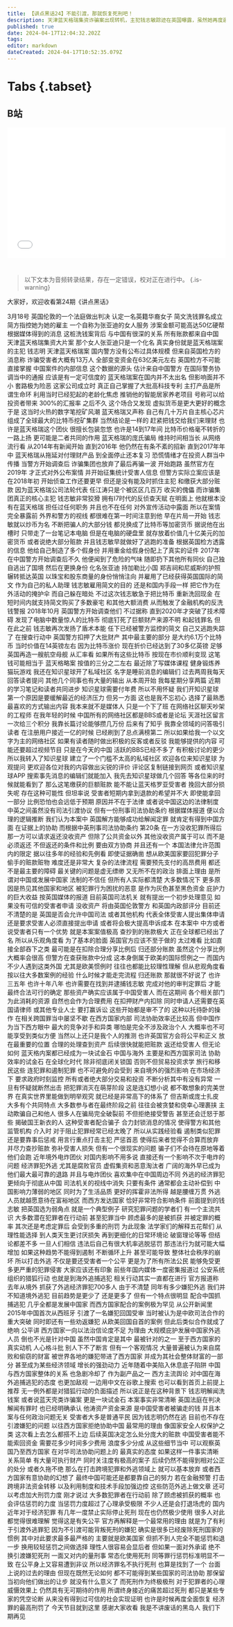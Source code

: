 ```yaml
---
title: 【讲点黑话24】不能引渡，那就恢复死刑吧！
description: 天津蓝天格瑞集资诈骗案出现转机，主犯钱志敏踪迹在英国曝露，虽然她再度遁逃，但助手和6.1万个比特币被伦敦警方缉获，价值三十亿英磅。然而受害人能不能拿回这笔钱，能拿回多少，前路仍然未卜。 中外司法协助在部分国家名存实亡，以至成为外逃罪犯的“庇护天堂”。“退路畅通”可能让部分经济犯更加肆无忌惮，和境外电诈团伙一样，构成了当下遏制犯罪活动最大的挑战。 之前为了能引渡嫌犯归国，国内基本暂停了对经济罪适用死刑。但如今，也许可以换个思路了。
published: true
date: 2024-04-17T12:04:32.202Z
tags: 
editor: markdown
dateCreated: 2024-04-17T10:52:35.079Z
---
```


# Tabs {.tabset}

## B站

<div style="position: relative; padding: 30% 45%;">
<iframe style="position: absolute; width: 100%; height: 100%; left: 0; top: 0;" src="//player.bilibili.com/player.html?&bvid=BV1tz421k7XV&page=1&as_wide=1&high_quality=1&danmaku=1&autoplay=0" scrolling="no" border="0" frameborder="no" framespacing="0" allowfullscreen="true"></iframe>
</div>


#

> 以下文本为音频转录结果，存在一定错误，校对正在进行中。
{.is-warning}

大家好，欢迎收看第24期《讲点黑话》

3月18号
英国伦敦的一个法庭做出判决
认定一名英籍华裔女子
简文洗钱罪名成立
简方指控她为她的雇主
一个自称为张亚迪的女人服务
涉案金额可能高达50亿硬帮
根据媒体得到的消息
这桩洗钱案背后
与中国有很深的关系
所有账款都来自中国
天津蓝天格瑞集资大片案
那个女人张亚迪只是一个化名
真实身份就是蓝天格瑞案的主犯
钱志明
天津蓝天格瑞案
国内警方没有公布过具体规模
但来自英国检方的消息称
诈骗受害者大概有13万人
全部变变资金在63亿美元左右
英国检方不可能直接掌握
中国案件的内部信息
这个数据的源头
估计来自中国警方
在国际警务协调当中的通报
应该是有一定可信度的
蓝天格瑞案在国内并不太出名
但影响面并不小
套路极为险恶
这家公司成立时
真正自己掌握了大批高科技专利
主打产品是所谓生命环
利用当时已经犯起的老龄化焦虑
推销他的智能居家养老项目
号称可以给投资者带来
300%的汇报率
之后不久
这个场合又发现
虚拟货币是更大更好的概念
于是
这当时火热的数字笔挖矿风潮
蓝天格瑞又声称
自己有几十万片自主核心芯片
组成了全球最大的比特币挖矿集群
当然结论是一样的
赶紧把钱交给我们来理财
也许是蓝天格瑞这个团伙
很擅长包装忽悠
也许是14到17年间
比特币价格毫不转折的一路上扬
更可能是二者共同的作用
蓝天格瑞的庞氏骗局
维持时间相当长
从网络流行看
从2014年有新闻开始
直到2016年
他仍然在有条不紊的招新
直到2017年年中
蓝天格瑞从拖延对付理财产品
到全面停止还本复习
恐慌情绪才在投资人群当中传播
当警方开始调查后
诈骗集团也放弃了最后再骗一波
开始跑路
虽然官方在2019年
才正式对外公布案情
并开始征集统计受害人信息
但警方实际立案应该是在2018年初
开始侦查工作还要更早
但还是没有能及时抓住主犯
和缴获大部分赃款
因为蓝天格瑞公司法轮代表
任江涛只是个被区区几百万
收买的傀儡
而诈骗集团真正的核心主犯
钱志敏非常狡猾
拥有I7时代的反侦查天赋
在明面上
他就根本没有在蓝天格瑞
担任过任何职务
并且也不在任何
对外宣传活动中露面
所以在案情完全暴露前
外界和警方的视线
都很难在第一时间注意到他
早在片局一开始
钱志敏就以炒币为名
不断把骗人的大部分钱
都兑换成了比特币等加密货币
据说他在出槽时
只带走了一台笔记本电脑
但是在电脑的硬盘里
就存放着价值几十亿美元的加密货币
或者说绝大部分赃款
并且钱志敏早就做好了逃跑的准备
根据英国检方透露的信息
他给自己制造了多个假身份
并用重金给假身份配上了真实的证件
2017年在中国警方开始调查后不久
他便闻到了危险的气味
随即扔下其他所有同伙
自己独自逃出了国境
然后在更换身份
化名张亚迪
持加勒比小国
郑吉祠和尼威斯的护照
辗转抵达英国
以珠宝和股东商量的身份悄悄注向
并雇用了已经获得英国国际的简文
作为自己的私人助理
钱志敏雇用简文的目的
还是和国内手段一样
把它作为在外活动的掩护伞
而自己躲在暗处
不过这次钱志敏急于把比特币
重新洗回现金
在短时间内就支持简文购买了多数豪宅
和其他大额消费
从而触发了金融机构的反洗钱警报
2018年10月
英国警方开始调查他们
不过据称
直到2020年才突破了技术障碍
发现了电脑中数量惊人的比特币
彻底钉死了巨额财产来源不明
和起钱罪名
但在此之前
钱志敏再次发扬了盾术本能
任下已经被警方监控的简文
自己又逃跑失踪了
在搜查行动中
英国警方扣押了大批财产
其中最主要的部分
是大约6.1万个比特币
当时价值在14英镑左右
因为比特币涨价
现在折价已经达到了30多亿英镑
足够英国再造一艘航空母舰
从汇率看
如果所有这些比特币
按现在市价顺利变现
这笔钱可能相当于
蓝天格略案
按值的三分之二左右
最近除了写媒体课程
健身锻炼养猫玩游戏
我还在知识星球开了私域社区
名字是睡前消息的编辑们
过去两周我每天回答读者提问
其他几个同事也有大量的输出
从本周开始
我每星期分享两篇
近期的学习笔记和读者共同进步
知识星球需要付年费
所以不用怀疑
我们开知识星球
第一个原因是要缓解最近的经济压力
但另一方面
这也是我不忘初心
选择了最熟悉
最喜欢的方式输出内容
我本来就不是媒体人
只是一个下了班
在网络社区聊天吵架的工程师
在我年轻的时候
中国所有的网络社区都是BBS或者是论坛
天涯社区留言一次给三个积分
我靠长篇讨论能够攒几万份
后来有了知乎
我靠全领域的问答吸引读者
在注册用户接近一亿的时候
已经刷到了总点满榜第二
所以如果给我一个以文字为主的网络社区
如果有读者随时做出积极的反客或者反驳
我能够提供的内容
可能还要超过视频节目
只是在今天的中国
活跃的BBS已经不多了
有积极讨论的更少
所以我转入了知识星球
建立了一个门槛不太高的私域社区
欢迎各位来知识星球
为观提问
更欢迎各位对我的内容做出尖锐的评价
评论区复制链接到网页
或者知识星球APP
搜索事先消息的编辑们就能加入
我先去知识星球做几个回答
等各位来的时候就能看到了
那么这笔缴获的巨额赃款
能不能让蓝天格罗亚受害者
挽回大部分损失呢
存在这种可能性
但坦率说
受害者短期内拿到退款的希望并不大
即使能拿回一部分
比例恐怕也会远低于预期
原因并不在于法律
或者说中国这边的法律制度
中英之间虽然没有司法引渡协议
但有一份刑事司法协助条约
根据媒体报道
便以合理的逻辑推断
我们认为本案中
英国解方能够成功给解闻定罪
就肯定有得到中国方面
在证据上的协助
而根据中英刑事司法协助条约
第20条
在一方没收犯罪所得后
那一方可以请求返还没收资产
但除了公共资金以外
其他没收资产属于可以
而不是必须返还
不但返还的条件和比例
要由双方协商
并且还有一个
本国法律允许范围内的限定
据以往多年的经验和先例看
即使证据确凿
想从欧美国家要回犯罪分子
偷手的赃款赃物
难度还是非常大
复杂的法律流程
需要预先支付的高昂费用
都还不是最主要的障碍
最关键的问题是虚无缥缈
又无所不在的政治
排面上理由
是所谓对中国或发展中国家
法制的不信任
但所有人实际都清楚
大多数情况下
更多原因是热见其他国家和地区
被犯罪行为困扰的恶意
是作为灰色甚至黑色资金
庇护力的巨大收益
按英国媒体的报道
目前英国司法机关
就有提出一个初步处理意见
如果没有可信的受害者申请
没收资产
将由英国伦敦警方
和英国内政部评分
目前还不清楚的是
英国是否会允许中国司法
或者其他机构
代表全体受害人提出集体申请
还是要求受害人必须直接提出申请
或者将会极大提高申诉成本
在本案中
中方或者说受害者只有一个优势
就是本案案值极高
查抄到的账款极大
正在全球都已经出了名
所以从乐观角度看
为了基本的脸面
英国官方应该不至于做的
太过难看
比如直接全部吞下之类
最可能是在扣除合理分享比例后
归还部分账款
虽然这个分享比例大概率会很高
但警方在查获账款中分成
这本身倒属于欧美的国际惯例之一
而国内不少人遇到这类外国
尤其是欧美惯例时
往往也都能比较理性理解
但从悲观角度看
按以往大多数案例的经验
什么时候才能走完流程
归还账款
那就很不好说了
也许三五年
也许十年八年
也许需要在找到并逮捕钱志敏
完成对他的审判定罪后
才能最终合法可行的确定
那些资产确实应该属于中国受害人
而在这期间
各个相关部门为此消耗的资源
自然也会作为合理费用
在扣押财产内扣除
同时申请人还需要在英国请律师
或其他专业人士
要打赢诉讼
这些开始都是审不了的
这种以托待卧的操作
在相关跨国罪当中屡坚不歇
在西方国家内部
司法协助效率还比较高
但中国作为当下西方眼中
最大的竞争对手和异类
哪怕是完全不涉及政治个人
大概率也不可能享受到类似方便
当然以上还只是我个人的推测
也许英国官方会将公平和正义
放在最重要的位置
合理的处理查到资产
后续很快就能把赃款
返还给受害人
但无论如何
蓝天格内案都已经成为一块试金石
中国与海外
主要是和西方国家司法
协助效率的试金石
在全球化时代
除非彻底闭关锁国
否则不但贸易投资求学
旅行和移民这些
连犯罪和遏制犯罪
也不可避免的会受到
来自境外的强烈影响
在市场经济下
要求政府时刻监控
所有或者绝大部分交易和投资
不断分析其中有没有异常
一旦有怀疑就断然出击
把犯罪消灭在萌芽阶段
这是连幻想小说
都不敢想象的完美世界
在真实世界里能做到明举观究
就已经是非常高下的体系了
但吉斯或庞士扎皮
大多有个共同特点
大多数参与者在最终阶段之前
往往会被贪婪和侥幸心理裹挟
主动欺骗自己和他人
很多人在骗局完全破裂前
不但拒绝接受警告
甚至还会迁怒于那些
揭破国王新衣的人
这种受害者配合骗子
合力封锁消息的情况
使得警方和其他监管机构
介入时
对于阻止犯罪经常已经太晚了
所以从实践经验看
遏制类似犯罪
还是要靠事后惩戒
用言行重点打击主犯
严惩首恶
使得后来者觉得不合算而放弃
并尽力查抄赃款
弥补受害人损失
但有一个很现实的问题
骗子们不会待在原地等着
他们会跑
近年境外电炸团伙
对国内影响不用多说
直接还有一个影响不次于电炸的问题
经济罪犯外逃
尤其是腐败官员
虚假集资和恶意淘汰者
广阔的海外早已成为
他们最大最可靠的退路
并且与电炸团伙
喜欢集中在中国周边不同
外逃的经济罪犯
更倾向于彻底从中国
司法机关的视线中消失
只要有条件
通常都会主动补偿到
中国影响力薄弱的地区
同时为了生活品质
更好的挥霍非法所得
越是腰缠万贯
外逃人员就越愿意待在富裕地区
而西方发达国家
恰好非常符合影响条件
前面提到的钱志敏
把英国选为弱角点
就是一个典型例子
研究犯罪问题的学者们
有一个主流共识
大多数潜在犯罪者在行动前
甚至犯罪当中
顾虑最多的是被抓获
并被定罪的概率
其次还是考虑定罪后
会受到多重的刑罚
为此现象
法学家们的解释五花帮们
从理性能选择
到人类天生更讨厌损失
再到更细化的日常环境论
破窗理论等等
但结论都差不多
一旦人们相信
违法后自己有很大机率逃脱惩罚
那违法行为就可能大幅增加
如果这种趋势不能得到遏制
不断循环上升
甚至可能导致
整体社会秩序的崩坏
所以打击外逃
不仅是要还受害者一个公平
更是为了所有所法公民
能够免受更多更严重的犯罪侵害
大家应该还有印象
前些年国内媒体一度密集报道过
公安系统组织的猎狐行动
也就是到海外追捕逃犯
相关行动其实一直都在进行
官方报道称
去年从境外
抓获了外逃经济罪犯700多人
由于不清楚
同年有多少嫌犯外逃
我们并不知道境外逃犯
目前趋势是更少了
还是更多了
但有一个特点很明显
配合中国抓捕逃犯
几乎全都是发展中国家
而西方国家配合的案例极为罕见
从公开新闻里
2015年中国首次从西班牙
引渡了一名嫌犯回国受审
当时被认为是中欧司法合作的
重大突破
同时即还有一些劝返嫌犯
从欧美回国自首的案例
但此后类似合作就成了绝响
公平讲
西方国家一向以法治信论度不足
为理由
大规模庇护发展中国家外逃人员
倒也不光是针对中国
虽然中国肯定是其中
最被针对的之一
至于西方国家的真实动机
人心格斗批
别人下不了断言
但有一个客观情况
大量普遍被认为来自腐败和偷窃的财富
被世界各地的嫌犯带进了西方国家
并成为其社会整体财富的一部分
甚至成为某些经济领域
增长的强劲动力
近年随着中美陷入休息底子陷阱
中国与西方国家整体的关系
也急剧冷却了
作为副产品之一
西方主流舆论
对中国在海外追捕逃犯的态度
也更加敌视
一边用中文在谷歌上搜索
也可以看到首页上前提上推荐
无一例外都是对猎狐行动的负面描述
所以说正是在这种背景下
钱志明解闻洗钱案
或者说蓝天壳类诈骗案
更是一块试金石
本案事实非常清晰
英国法庭在判决解闻有罪时
也已经明确承认
他涛资产资金来源
是中国受害者被骗走的钱
并且本案与任何政治问题无关
受害者大多是普通平民
因为钱志明仍然在逃
目前也不存在引渡嫌犯的问题
以往西方国家拒绝协助中国
最常用的理由
像国家安全人权保护之类
这次看上去怎么都搭不上边
后续英国决定怎么处分庞大的赃款
中国受害者能不能索回资金
需要花多少时间多少费用
浪度多少分成
从这些细节当中
可以观察英国乃至西方国家
在对华司法协助问题上的
最真实的态度
如果这样一件事实清晰
关系简单
有大量可执行财产
同时关注度有极高的案子
后续仍然不能得到相对公正的处分
或者久拖不绝
那么在打击跨境犯罪和外逃领域上
就可以基本放弃
或者西方国家有意协助的幻想了
最终中国可能还是都要靠自己的努力
若在金融预警
打击跨境非法资金转移
以及利用制度和技术手段加强边控
这些防范外逃上做文章
还可以考虑加大刑罚力度
刚才说过
大多数犯罪者在行动前
除了顾虑被抓获的概率
也会评估惩罚的力度
当惩罚力度超过了心理承受极限
不少人还是会打退场虎的
国内近年对于经济犯罪
有几年一度禁止实际停止死刑
现在也仍然极少使用
很多人对此都觉得很难理解
觉得这是有失公平
官方再解释是一个最常用的理由
就是为了有利于引渡外逃罪犯
因为不引渡可能背叛死刑的嫌犯
确实是很多已经废除死刑国家的惯例
其中对此要求最多最严格的
主要就是欧美国家
但抓不到人完全不能惩罚和退一步
换用较轻惩罚之间做选择
理性人很容易会显后者
但如果一面对外承诺
绝不换引渡嫌犯死刑
一面又对内的量刑事
常态化使用死刑
同等罪行惩罚标准明显不一致
在公平身上又容易遭到非议
所以经济罪名不执行死刑
也算是找到了一个
台面上说的过去的理由
但现在既然无论如何
都不可能得到某些国家的司法协助
那保留当初向他们做出的让步
就没有什么意义了
而死刑作为终极极刑
对于犯罪者的心理威慑效果上
仍然具有无可期待的作用
所谓终身接近的痛苦超过死刑
都只是某些专家的凭空论断
从来没有得到过可信的社会实现证明
也许是时候再度全面恢复
经济罪的最高刑罚了
今天节目就到这里
感谢大家收看
我是不讲废话的黑岛人
我们下期再见
